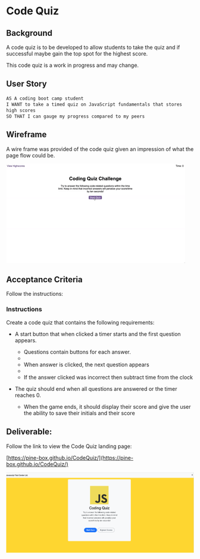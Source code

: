 # Code Quiz

## Background

A code quiz is to be developed to allow students to take the quiz and if successful maybe gain the top spot for the highest score.

This code quiz is a work in progress and may change.

## User Story

```
AS A coding boot camp student
I WANT to take a timed quiz on JavaScript fundamentals that stores high scores
SO THAT I can gauge my progress compared to my peers
```

## Wireframe

A wire frame was provided of the code quiz given an impression of what the page flow could be.

![08-web-apis-challenge-demo.gif](assets%2Fimages%2F08-web-apis-challenge-demo.gif)


## Acceptance Criteria

Follow the instructions:

### Instructions


Create a code quiz that contains the following requirements:

* A start button that when clicked a timer starts and the first question appears.
 
  * Questions contain buttons for each answer.
  * 
  * When answer is clicked, the next question appears
  * 
  * If the answer clicked was incorrect then subtract time from the clock

* The quiz should end when all questions are answered or the timer reaches 0.

  * When the game ends, it should display their score and give the user the ability to save their initials and their score


## Deliverable:

Follow the link to view the Code Quiz landing page:

[https://pine-box.github.io/CodeQuiz/](https://pine-box.github.io/CodeQuiz/)

![Code Quiz Landing Page](https://github.com/Pine-Box/codequiz/blob/main/assets/images/codequiz.png)